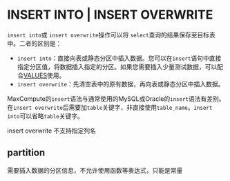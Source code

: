 # INSERT INTO | INSERT OVERWRITE

`insert into`或 `insert overwrite`操作可以将 `select`查询的结果保存至目标表中。二者的区别是：

- `insert into`：直接向表或静态分区中插入数据。您可以在`insert`语句中直接指定分区值，将数据插入指定的分区。如果您需要插入少量测试数据，可以配合[VALUES](https://help.aliyun.com/document_detail/73778.htm#concept-uhn-rdb-wdb)使用。
- `insert overwrite`：先清空表中的原有数据，再向表或静态分区中插入数据。

MaxCompute的`insert`语法与通常使用的MySQL或Oracle的`insert`语法有差别。在`insert overwrite`后需要加`table`关键字，非直接使用`table_name`。`insert into`可以省略`table`关键字。

insert overwrite 不支持指定列名

## partition

需要插入数据的分区信息，不允许使用函数等表达式，只能是常量







